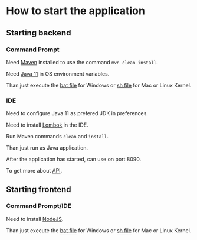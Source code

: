 # How to start the application

## Starting backend

### Command Prompt

Need [Maven](https://maven.apache.org/install.html) installed to use the command `mvn clean install`.

Need [Java 11](https://jdk.java.net/archive/) in OS environment variables.

Than just execute the [bat file](desafio-backend/start-back.bat) for Windows or [sh file](desafio-backend/start-back.sh) for Mac or Linux Kernel.

### IDE

Need to configure Java 11 as prefered JDK in preferences.

Need to install [Lombok](https://projectlombok.org/) in the IDE.

Run Maven commands `clean` and `install`.

Than just run as Java application.

After the application has started, can use on port 8090.

To get more about [API](desafio-backend/README.md).

## Starting frontend

### Command Prompt/IDE

Need to install [NodeJS](https://nodejs.org/en/download/).

Than just execute the [bat file](desafio-frontend/start-front.bat) for Windows or [sh file](desafio-frontend/start-front.sh) for Mac or Linux Kernel.
